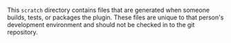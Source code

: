 This `scratch` directory contains files that are generated when someone builds, tests, or packages the plugin.  These files are unique to that person's development environment and should not be checked in to the git repository.
